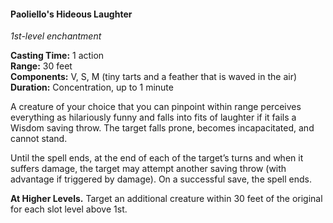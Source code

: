 #### Paoliello's Hideous Laughter
<!-- previously "Hideous Laughter" -->
<!-- TODO Check and tag this spell -->
<!-- markdownlint-disable-next-line no-emphasis-as-heading -->
_1st-level enchantment_

**Casting Time:** 1 action \
**Range:** 30 feet \
**Components:** V, S, M (tiny tarts and a feather that is waved in the air) \
**Duration:** Concentration, up to 1 minute

A creature of your choice that you can pinpoint within range perceives everything as hilariously funny and falls into fits of laughter if it fails a Wisdom saving throw.
The target falls prone, becomes incapacitated, and cannot stand.

Until the spell ends, at the end of each of the target’s turns and when it suffers damage, the target may attempt another saving throw (with advantage if triggered by damage).
On a successful save, the spell ends.

**At Higher Levels.**
Target an additional creature within 30 feet of the original for each slot level above 1st.
